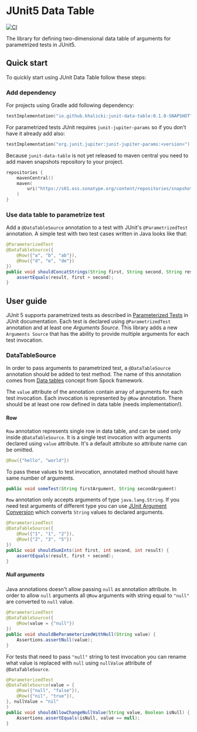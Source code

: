 # JUnit5 Data Table
[![CI](https://github.com/khalicki/junit-data-table/actions/workflows/ci.yml/badge.svg)](https://github.com/khalicki/junit-data-table/actions/workflows/ci.yml)

The library for defining two-dimensional data table of arguments for parametrized tests in JUnit5. 

## Quick start

To quickly start using JUnit Data Table follow these steps:

### Add dependency

For projects using Gradle add following dependency:
```kotlin
testImplementation("io.github.khalicki:junit-data-table:0.1.0-SNAPSHOT")
```

For parametrized tests JUnit requires `junit-jupiter-params` so if you don't have it already add also:
```kotlin
testImplementation("org.junit.jupiter:junit-jupiter-params:<version>")
```

Because `junit-data-table` is not yet released to maven central you need to add maven snapshots repository to your project.
```kotlin
repositories {
    mavenCentral()
    maven(
        uri("https://s01.oss.sonatype.org/content/repositories/snapshots/")
    )
}
```

### Use data table to parametrize test

Add a `@DataTableSource` annotation to a test with JUnit's `@ParametrizedTest` annotation. A simple test with two test cases written in Java looks like that:
```java
@ParameterizedTest
@DataTableSource({
    @Row({"a", "b", "ab"}),
    @Row({"d", "e", "de"})
})
public void shouldConcatStrings(String first, String second, String result) {
    assertEquals(result, first + second);
}
```

## User guide

JUnit 5 supports parametrized tests as described in [Parameterized Tests](https://junit.org/junit5/docs/current/user-guide/#writing-tests-parameterized-tests) in JUnit documentation.
Each test is declared using `@ParametrizedTest` annotation and at least one *Arguments Source*. This library adds a new `Arguments Source` that has the ability to provide multiple arguments for each test invocation.

### DataTableSource

In order to pass arguments to parametrized test, a `@DataTableSource` annotation should be added to test method. The name of this annotation comes from [Data tables](https://spockframework.org/spock/docs/2.3/data_driven_testing.html#data-tables) concept from Spock framework. 

The `value` attribute of the annotation contain array of arguments for each test invocation. Each invocation is represented by `@Row` annotation. There should be at least one row defined in data table (needs implementation!).

#### Row

`Row` annotation represents single row in data table, and can be used only inside `@DataTableSource`. It is a single test invocation with arguments declared using `value` attribute. It's a default attribute so attribute name can be omitted.

```java
@Row({"hello", "world"})
```

To pass these values to test invocation, annotated method should have same number of arguments.
```java
public void someTest(String firstArgument, String secondArgument)
```

`Row` annotation only accepts arguments of type `java.lang.String`. If you need test arguments of different type you can use [JUnit Argument Conversion](https://junit.org/junit5/docs/current/user-guide/#writing-tests-parameterized-tests-argument-conversion) which converts `String` values to declared arguments.

```java
@ParameterizedTest
@DataTableSource({
    @Row({"1", "1", "2"}),
    @Row({"2", "3", "5"})
})
public void shouldSumInts(int first, int second, int result) {
    assertEquals(result, first + second);
}
```

##### Null arguments

Java annotations doesn't allow passing `null` as annotation attribute. In order to allow `null` arguments all `@Row` arguments with string equal to `"null"` are converted to `null` value.

```java
@ParameterizedTest
@DataTableSource({
    @Row(value = {"null"})
})
public void shouldBeParameterizedWithNull(String value) {
    Assertions.assertNull(value);
}
```

For tests that need to pass `"null"` string to test invocation you can rename what value is replaced with `null` using `nullValue` attribute of `@DataTableSource`.

```java
@ParameterizedTest
@DataTableSource(value = {
    @Row({"null", "false"}),
    @Row({"nil", "true"}),
}, nullValue = "nil"
)
public void shouldAllowChangeNullValue(String value, Boolean isNull) {
    Assertions.assertEquals(isNull, value == null);
}
```
